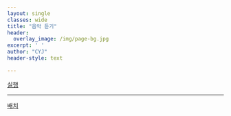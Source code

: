 ```yaml
--- 
layout: single
classes: wide
title: "음악 듣기"
header:
  overlay_image: /img/page-bg.jpg
excerpt: ' '
author: "CYJ"
header-style: text

---
```



<a href="choijangwook://127.0.0.1:5900">실행</a>

---
<a href="https://drive.google.com/file/d/1WheheLmgtxzbwkflUPjsSbnqq4HUjBZo/view?usp=sharing">배치</a>



